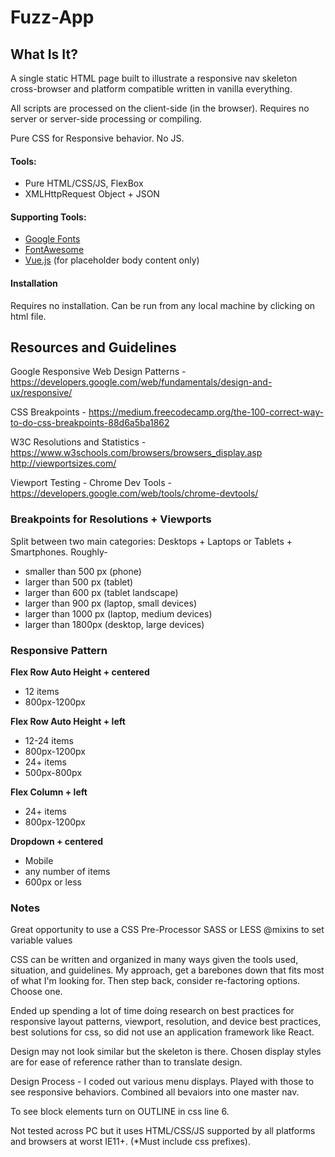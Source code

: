 # Fuzz-App

## What Is It?
A single static HTML page built to illustrate a responsive nav skeleton cross-browser and platform compatible written in vanilla everything.

All scripts are processed on the client-side (in the browser). Requires no server or server-side processing or compiling.

Pure CSS for Responsive behavior. No JS.

#### Tools:
* Pure HTML/CSS/JS, FlexBox
* XMLHttpRequest Object + JSON


#### Supporting Tools:
* [Google Fonts](https://fonts.google.com/)
* [FontAwesome](https://fontawesome.com/)
* [Vue.js](https://vuejs.org/) (for placeholder body content only)

#### Installation
Requires no installation. Can be run from any local machine by clicking on html file. 

## Resources and Guidelines
Google Responsive Web Design Patterns - https://developers.google.com/web/fundamentals/design-and-ux/responsive/

CSS Breakpoints - 
https://medium.freecodecamp.org/the-100-correct-way-to-do-css-breakpoints-88d6a5ba1862

W3C Resolutions and Statistics - https://www.w3schools.com/browsers/browsers_display.asp
http://viewportsizes.com/

Viewport Testing - Chrome Dev Tools - 
https://developers.google.com/web/tools/chrome-devtools/

### Breakpoints for Resolutions + Viewports 
Split between two main categories: Desktops + Laptops or Tablets + Smartphones. Roughly-
* smaller than 500 px (phone)
* larger than 500 px (tablet)
* larger than 600 px (tablet landscape)
* larger than 900 px (laptop, small devices)
* larger than 1000 px (laptop, medium devices)
* larger than 1800px (desktop, large devices)

### Responsive Pattern
**Flex Row Auto Height + centered**
* 12 items
* 800px-1200px

**Flex Row Auto Height + left**
* 12-24 items
* 800px-1200px
* 24+ items
* 500px-800px

**Flex Column + left**
* 24+ items
* 800px-1200px

**Dropdown + centered**
* Mobile
* any number of items
* 600px or less


### Notes
Great opportunity to use a CSS Pre-Processor SASS or LESS @mixins to set variable values

CSS can be written and organized in many ways given the tools used, situation, and guidelines. My approach, get a barebones down that fits most of what I'm looking for. Then step back, consider re-factoring options. Choose one.

Ended up spending a lot of time doing research on best practices for responsive layout patterns, viewport, resolution, and device best practices, best solutions for css, so did not use an application framework like React.

Design may not look similar but the skeleton is there. Chosen display styles are for ease of reference rather than to translate design.

Design Process - I coded out various menu displays. Played with those to see responsive behaviors. Combined all bevaiors into one master nav.

To see block elements turn on OUTLINE in css line 6.

Not tested across PC but it uses HTML/CSS/JS supported by all platforms and browsers at worst IE11+. (*Must include css prefixes).